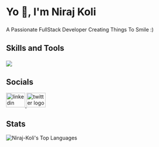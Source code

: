 <h1 align="left">Yo 👋, I'm Niraj Koli</h1>

###

<p align="left">A Passionate FullStack Developer Creating Things To Smile :)</p>

###

<h2 align="left">Skills and Tools</h2>

###

<p align="left">
  <a href="https://skillicons.dev">
    <img src="https://skillicons.dev/icons?i=bootstrap,css,discord,django,express,firebase,git,github,js,jquery,mongodb,mysql,nodejs,postman,py,react,regex,tailwind,ts,vscode" />
  </a>
</p>

###

<h2 align="left">Socials</h2>

<div align="left">
  <a href="https://www.linkedin.com/in/niraj-koli-a93724201/" target="_blank">
    <img src="https://raw.githubusercontent.com/maurodesouza/profile-readme-generator/master/src/assets/icons/social/linkedin/default.svg" width="52" height="40" alt="linkedin logo"  />
  </a>
  <a href="https://twitter.com/Niraj__Koli" target="_blank">
    <img src="https://raw.githubusercontent.com/maurodesouza/profile-readme-generator/master/src/assets/icons/social/twitter/default.svg" width="52" height="40" alt="twitter logo"  />
  </a>
</div>

<h2 align="left">Stats</h2>

![Niraj-Koli's Top Languages](https://github-readme-stats.vercel.app/api/top-langs/?username=Niraj-Koli&theme=tokyonight&show_icons=true&hide_border=true&layout=compact)
<br />


